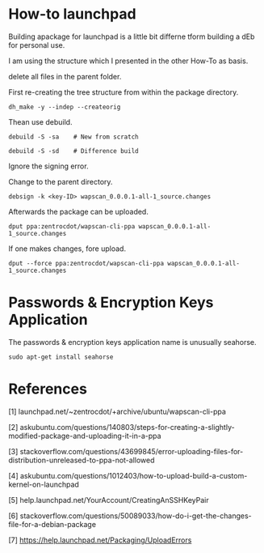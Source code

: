 # How-to launchpad

Building apackage for launchpad is a little bit differne tform building a dEb for personal use.

I am using the structure which I presented in the other How-To as basis.

delete all files in the parent folder.

First re-creating the tree structure from within the package directory.

    dh_make -y --indep --createorig

Thean use debuild.

    debuild -S -sa    # New from scratch

    debuild -S -sd    # Difference build

Ignore the signing error.

Change to the parent directory.

    debsign -k <key-ID> wapscan_0.0.0.1-all-1_source.changes

Afterwards the package can be uploaded.

    dput ppa:zentrocdot/wapscan-cli-ppa wapscan_0.0.0.1-all-1_source.changes

If one makes changes, fore upload.

    dput --force ppa:zentrocdot/wapscan-cli-ppa wapscan_0.0.0.1-all-1_source.changes

# Passwords & Encryption Keys Application

The passwords & encryption keys application name is unusually seahorse.

    sudo apt-get install seahorse

# References

[1]   launchpad.net/~zentrocdot/+archive/ubuntu/wapscan-cli-ppa

[2]   askubuntu.com/questions/140803/steps-for-creating-a-slightly-modified-package-and-uploading-it-in-a-ppa

[3]    stackoverflow.com/questions/43699845/error-uploading-files-for-distribution-unreleased-to-ppa-not-allowed

[4]    askubuntu.com/questions/1012403/how-to-upload-build-a-custom-kernel-on-launchpad

[5]    help.launchpad.net/YourAccount/CreatingAnSSHKeyPair

[6]    stackoverflow.com/questions/50089033/how-do-i-get-the-changes-file-for-a-debian-package

[7]    https://help.launchpad.net/Packaging/UploadErrors

